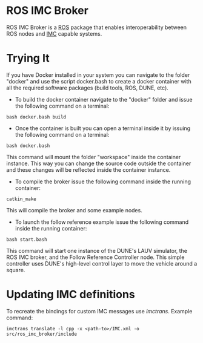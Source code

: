 # ROS IMC Broker

ROS IMC Broker is a [ROS](http://www.ros.org/) package that enables
interoperability between ROS nodes and
[IMC](https://github.com/oceanscan/imc) capable systems.

Trying It
=========

If you have Docker installed in your system you can navigate to the folder
"docker" and use the script docker.bash to create a docker container with
all the required software packages (build tools, ROS, DUNE, etc).

* To build the docker container navigate to the "docker" folder and issue
  the following command on a terminal:

```
bash docker.bash build
```

* Once the container is built you can open a terminal inside it by issuing
  the following command on a terminal:

```
bash docker.bash
```

This command will mount the folder "workspace" inside the container
instance. This way you can change the source code outside the container
and these changes will be reflected inside the container instance.

* To compile the broker issue the following command inside the running container:

```
catkin_make
```

This will compile the broker and some example nodes.

* To launch the follow reference example issue the following command
  inside the running container:

```
bash start.bash
```

This command will start one instance of the DUNE's LAUV simulator, the ROS
IMC broker, and the Follow Reference Controller node. This simple
controller uses DUNE's high-level control layer to move the vehicle around
a square.

Updating IMC definitions
========================

To recreate the bindings for custom IMC messages use *imctrans*. Example
command:

```
imctrans translate -l cpp -x <path-to>/IMC.xml -o src/ros_imc_broker/include
```
